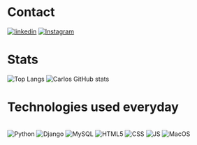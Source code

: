 # Contact
[![linkedin](https://img.shields.io/badge/LinkedIn-0077B5?style=for-the-badge&logo=linkedin&logoColor=white)](https://www.linkedin.com/in/carloshcrodrigues/)
[![Instagram](https://img.shields.io/badge/Instagram-E4405F?style=for-the-badge&logo=instagram&logoColor=white)](https://www.instagram.com/carloshcr5/)
# Stats
![Top Langs](https://github-readme-stats.vercel.app/api/top-langs/?username=CarlosHCR&theme=dracula)
![Carlos GitHub stats](https://github-readme-stats.vercel.app/api?username=CarlosHCR&theme=dracula)

# Technologies used everyday
<div style="display: inline_block"><br>
<img aling="center" alt="Python" src="https://img.shields.io/badge/Python-3776AB?style=for-the-badge&logo=python&logoColor=white"/>
<img aling="center" alt="Django" src="https://img.shields.io/badge/Django-092E20?style=for-the-badge&logo=django&logoColor=white"/>
<img aling="center" alt="MySQL" src="https://img.shields.io/badge/MySQL-00000F?style=for-the-badge&logo=mysql&logoColor=white"/>
<img aling="center" alt="HTML5" src="https://img.shields.io/badge/HTML5-E34F26?style=for-the-badge&logo=html5&logoColor=white"/>
<img aling="center" alt="CSS" src="https://img.shields.io/badge/CSS3-1572B6?style=for-the-badge&logo=css3&logoColor=white"/>
<img aling="center" alt="JS" src="https://img.shields.io/badge/JavaScript-F7DF1E?style=for-the-badge&logo=javascript&logoColor=black"/>
<img aling="center" alt="MacOS" src="https://img.shields.io/badge/mac%20os-000000?style=for-the-badge&logo=apple&logoColor=white"/>
</div>


